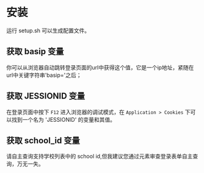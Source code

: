 # 安装

运行 setup.sh 可以生成配置文件。

## 获取 basip 变量

你可以从浏览器自动跳转登录页面的url中获得这个值，它是一个ip地址，紧随在url中关键字符串'basip='之后；

## 获取 JESSIONID 变量

在登录页面中按下 `F12` 进入浏览器的调试模式，在 `Application > Cookies` 下可以找到一个名为 'JESSIONID' 的变量和其值。

## 获取 school_id 变量

请自主查询支持学校列表中的 school id,但我建议您通过元素审查登录表单自主查询，万无一失。
